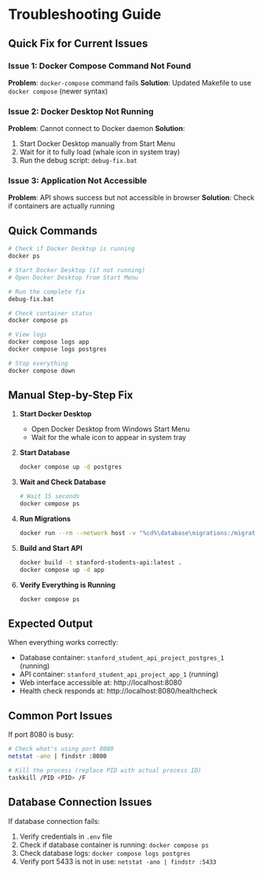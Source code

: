 # Troubleshooting Guide

## Quick Fix for Current Issues

### Issue 1: Docker Compose Command Not Found
**Problem**: `docker-compose` command fails
**Solution**: Updated Makefile to use `docker compose` (newer syntax)

### Issue 2: Docker Desktop Not Running
**Problem**: Cannot connect to Docker daemon
**Solution**: 
1. Start Docker Desktop manually from Start Menu
2. Wait for it to fully load (whale icon in system tray)
3. Run the debug script: `debug-fix.bat`

### Issue 3: Application Not Accessible
**Problem**: API shows success but not accessible in browser
**Solution**: Check if containers are actually running

## Quick Commands

```bash
# Check if Docker Desktop is running
docker ps

# Start Docker Desktop (if not running)
# Open Docker Desktop from Start Menu

# Run the complete fix
debug-fix.bat

# Check container status
docker compose ps

# View logs
docker compose logs app
docker compose logs postgres

# Stop everything
docker compose down
```

## Manual Step-by-Step Fix

1. **Start Docker Desktop**
   - Open Docker Desktop from Windows Start Menu
   - Wait for the whale icon to appear in system tray

2. **Start Database**
   ```bash
   docker compose up -d postgres
   ```

3. **Wait and Check Database**
   ```bash
   # Wait 15 seconds
   docker compose ps
   ```

4. **Run Migrations**
   ```bash
   docker run --rm --network host -v "%cd%\database\migrations:/migrations" migrate/migrate:latest -path=/migrations -database "postgres://admin_stan:admin12345@localhost:5433/stanford_students?sslmode=disable" up
   ```

5. **Build and Start API**
   ```bash
   docker build -t stanford-students-api:latest .
   docker compose up -d app
   ```

6. **Verify Everything is Running**
   ```bash
   docker compose ps
   ```

## Expected Output

When everything works correctly:
- Database container: `stanford_student_api_project_postgres_1` (running)
- API container: `stanford_student_api_project_app_1` (running)
- Web interface accessible at: http://localhost:8080
- Health check responds at: http://localhost:8080/healthcheck

## Common Port Issues

If port 8080 is busy:
```bash
# Check what's using port 8080
netstat -ano | findstr :8080

# Kill the process (replace PID with actual process ID)
taskkill /PID <PID> /F
```

## Database Connection Issues

If database connection fails:
1. Verify credentials in `.env` file
2. Check if database container is running: `docker compose ps`
3. Check database logs: `docker compose logs postgres`
4. Verify port 5433 is not in use: `netstat -ano | findstr :5433`